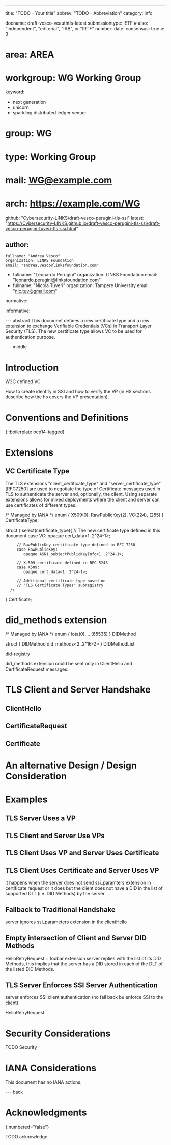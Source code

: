 ---
title: "TODO - Your title"
abbrev: "TODO - Abbreviation"
category: info

docname: draft-vesco-vcauthtls-latest
submissiontype: IETF  # also: "independent", "editorial", "IAB", or "IRTF"
number:
date:
consensus: true
v: 3
# area: AREA
# workgroup: WG Working Group
keyword:
 - next generation
 - unicorn
 - sparkling distributed ledger
venue:
#  group: WG
#  type: Working Group
#  mail: WG@example.com
#  arch: https://example.com/WG
  github: "Cybersecurity-LINKS/draft-vesco-perugini-tls-ssi"
  latest: "https://Cybersecurity-LINKS.github.io/draft-vesco-perugini-tls-ssi/draft-vesco-perugini-tuveri-tls-ssi.html"

author:
 -
    fullname: "Andrea Vesco"
    organization: LINKS Foundation
    email: "andrea.vesco@linksfoundation.com"
 -
    fullname: "Leonardo Perugini"
    organization: LINKS Foundation
    email: "leonardo.perugini@linksfoundation.com"
 -
    fullname: "Nicola Tuveri"
    organization: Tampere University
    email: "nic.tuv@gmail.com"


normative:

informative:

--- abstract
This document defines a new certificate type and a new extension to exchange Verifiable Credentials (VCs) in Transport Layer Security (TLS). The new certificate type allows VC to be used for authentication purpose.

--- middle

# Introduction

W3C defined VC

How to create identity in SSI and how to verify the VP (in HS sections describe how the hs covers the VP presentation).

# Conventions and Definitions

{::boilerplate bcp14-tagged}

# Extensions

## VC Certificate Type

The TLS extensions "client_certificate_type" and "server_certificate_type" [RFC7250] are used to negotiate the type of Certificate messages used in TLS to authenticate the server and, optionally, the client. Using separate extensions allows for mixed deployments where the client and server can use certificates of different types. 

   /* Managed by IANA */
   enum {
      X509(0),
      RawPublicKey(2),
      VC(224),
      (255)
   } CertificateType;

   struct {
      select(certificate_type){
         // The new certificate type defined in this document
         case VC:
            opaque cert_data<1..2^24-1>;

         // RawPublicKey certificate type defined in RFC 7250
         case RawPublicKey:
            opaque ASN1_subjectPublicKeyInfo<1..2^24-1>;

         // X.509 certificate defined in RFC 5246
         case X509:
            opaque cert_data<1..2^24-1>;

         // Additional certificate type based on
         // "TLS Certificate Types" subregistry
      };
   } Certificate;

# did_methods extension

   /* Managed by IANA */
   enum {
      iota(0),
      ..
      (65535)
   } DIDMethod

   struct {
      DIDMethod did_methods<2..2^16-2>
   } DIDMethodList

   [did-registry](https://www.w3.org/TR/did-spec-registries/#did-methods)

did_methods extension could be sent only in ClientHello and CertificateRequest messages.

# TLS Client and Server Handshake



## ClientHello

## CertificateRequest

## Certificate

# An alternative Design / Design Consideration

# Examples

## TLS Server Uses a VP

## TLS Client and Server Use VPs

## TLS Client Uses VP and Server Uses Certificate

## TLS Client Uses Certificate and Server Uses VP

it happens when the server does not send ssi_paramters extension in certificate request or it does but the client does not have a DID in the list of supported DLT (i.e. DID Methods) by the server

## Fallback to Traditional Handshake

server ignores ssi_parameters extension in the clientHello

## Empty intersection of Client and Server DID Methods

HelloRetryRequest + foobar extension
server replies with the list of its DID Methods, this implies that the server has a DID stored in each of the DLT of the listed DID Methods.

## TLS Server Enforces SSI Server Authentication

server enforces SSI client authentication (no fall back bu enforce SSI to the client)

HelloRetryRequest

# Security Considerations

TODO Security


# IANA Considerations

This document has no IANA actions.


--- back

# Acknowledgments
{:numbered="false"}

TODO acknowledge.
